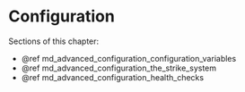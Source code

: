 # Configuration

Sections of this chapter:
- @ref md_advanced_configuration_configuration_variables
- @ref md_advanced_configuration_the_strike_system
- @ref md_advanced_configuration_health_checks